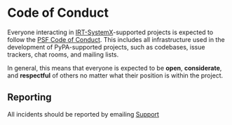 # Code of Conduct

Everyone interacting in [IRT-SystemX]-supported projects is
expected to follow the [PSF Code of Conduct]. This includes all infrastructure
used in the development of PyPA-supported projects, such as codebases, issue
trackers, chat rooms, and mailing lists.

In general, this means that everyone is expected to be **open**,
**considerate**, and **respectful** of others no matter what their position is
within the project.

## Reporting

All incidents should be reported by emailing [Support]


[IRT-SystemX]: https://github.com/IRT-SystemX
[PSF Code of Conduct]: https://policies.python.org/python.org/code-of-conduct/
[Support]: support@irt-systemx.fr